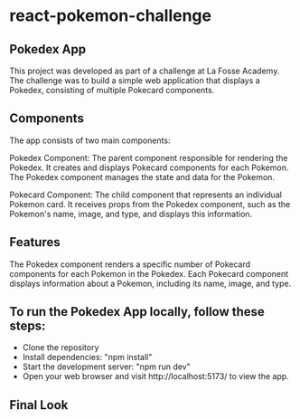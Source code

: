 # react-pokemon-challenge

## Pokedex App
This project was developed as part of a challenge at La Fosse Academy. The challenge was to build a simple web application that displays a Pokedex, consisting of multiple Pokecard components. 

## Components
The app consists of two main components:

Pokedex Component: The parent component responsible for rendering the Pokedex. It creates and displays Pokecard components for each Pokemon. The Pokedex component manages the state and data for the Pokemon.

Pokecard Component: The child component that represents an individual Pokemon card. It receives props from the Pokedex component, such as the Pokemon's name, image, and type, and displays this information.

## Features

The Pokedex component renders a specific number of Pokecard components for each Pokemon in the Pokedex.
Each Pokecard component displays information about a Pokemon, including its name, image, and type.

## To run the Pokedex App locally, follow these steps:

- Clone the repository 
- Install dependencies: "npm install"
- Start the development server: "npm run dev"
- Open your web browser and visit http://localhost:5173/ to view the app.


## Final Look


